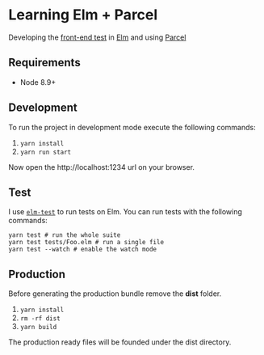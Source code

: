 # Learning Elm + Parcel

Developing the [front-end test](https://gist.github.com/giulianovarriale/269f948dbf18573190ae59410be849b4) in [Elm](https://elm-lang.org) and using [Parcel](https://parceljs.org)

## Requirements

- Node 8.9+

## Development

To run the project in development mode execute the following commands:

1. `yarn install`
2. `yarn run start`


Now open the http://localhost:1234 url on your browser.

## Test

I use [`elm-test`](https://github.com/rtfeldman/node-test-runner/tree/0.19) 
to run tests on Elm. 
You can run tests with the following commands:

```
yarn test # run the whole suite
yarn test tests/Foo.elm # run a single file
yarn test --watch # enable the watch mode
```

## Production

Before generating the production bundle remove the **dist** folder.

1. `yarn install`
2. `rm -rf dist`
3. `yarn build`

The production ready files will be founded under the dist directory.
